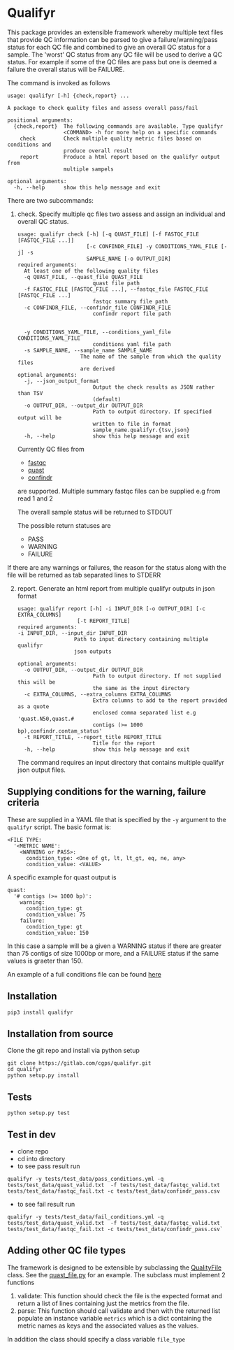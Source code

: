 # Qualifyr
This package provides an extensible framework whereby multiple text files that provide QC information can be parsed to give a failure/warning/pass status for each QC file and combined to give an overall QC status for a sample. The 'worst' QC status from any QC file will be used to derive a QC status. For example if some of the QC files are pass but one is deemed a failure the overall status will be FAILURE.

The command is invoked as follows

```
usage: qualifyr [-h] {check,report} ...

A package to check quality files and assess overall pass/fail

positional arguments:
  {check,report}  The following commands are available. Type qualifyr
                  <COMMAND> -h for more help on a specific commands
    check         Check multiple quality metric files based on conditions and
                  produce overall result
    report        Produce a html report based on the qualifyr output from
                  multiple sampels

optional arguments:
  -h, --help      show this help message and exit
```

There are two subcommands:

1. check. Specify multiple qc files two assess and assign an individual and overall QC status.

    ```
    usage: qualifyr check [-h] [-q QUAST_FILE] [-f FASTQC_FILE [FASTQC_FILE ...]]
                          [-c CONFINDR_FILE] -y CONDITIONS_YAML_FILE [-j] -s
                          SAMPLE_NAME [-o OUTPUT_DIR]
    required arguments:
      At least one of the following quality files
      -q QUAST_FILE, --quast_file QUAST_FILE
                            quast file path
      -f FASTQC_FILE [FASTQC_FILE ...], --fastqc_file FASTQC_FILE [FASTQC_FILE ...]
                            fastqc summary file path
      -c CONFINDR_FILE, --confindr_file CONFINDR_FILE
                            confindr report file path


      -y CONDITIONS_YAML_FILE, --conditions_yaml_file CONDITIONS_YAML_FILE
                            conditions yaml file path
      -s SAMPLE_NAME, --sample_name SAMPLE_NAME
                        The name of the sample from which the quality files
                        are derived
    optional arguments:
      -j, --json_output_format
                            Output the check results as JSON rather than TSV
                            (default)
      -o OUTPUT_DIR, --output_dir OUTPUT_DIR
                            Path to output directory. If specified output will be
                            written to file in format
                            sample_name.qualifyr.{tsv,json}
      -h, --help            show this help message and exit
    ```
    Currently QC files from
      - [fastqc](https://www.bioinformatics.babraham.ac.uk/projects/fastqc/)
      - [quast](http://bioinf.spbau.ru/quast)
      - [confindr](https://lowandrew.github.io/ConFindr/)

    are supported. Multiple summary fastqc files can be supplied e.g from read 1 and 2

    The overall sample status will be returned to STDOUT

    The possible return statuses are
      - PASS
      - WARNING
      - FAILURE

  If there are any warnings or failures, the reason for the status along with the file will be returned as tab separated lines to STDERR

2. report. Generate an html report from multiple qualifyr outputs in json format
    ```
    usage: qualifyr report [-h] -i INPUT_DIR [-o OUTPUT_DIR] [-c EXTRA_COLUMNS]
                       [-t REPORT_TITLE]
    required arguments:
    -i INPUT_DIR, --input_dir INPUT_DIR
                      Path to input directory containing multiple qualifyr
                      json outputs

    optional arguments:
      -o OUTPUT_DIR, --output_dir OUTPUT_DIR
                            Path to output directory. If not supplied this will be 
                            the same as the input directory
      -c EXTRA_COLUMNS, --extra_columns EXTRA_COLUMNS
                            Extra columns to add to the report provided as a quote
                            enclosed comma separated list e.g 'quast.N50,quast.#
                            contigs (>= 1000 bp),confindr.contam_status'
      -t REPORT_TITLE, --report_title REPORT_TITLE
                            Title for the report
      -h, --help            show this help message and exit
    ```
    The command requires an input directory that contains multiple qualifyr json output files.


## Supplying conditions for the warning, failure criteria
These are supplied in a YAML file that is specified by the `-y` argument to the `qualifyr` script. The basic format is:

```
<FILE TYPE:
  '<METRIC NAME':
    <WARNING or PASS>:
      condition_type: <One of gt, lt, lt_gt, eq, ne, any>
      condition_value: <VALUE>
```

A specific example for quast output is

```
quast:
  '# contigs (>= 1000 bp)':
    warning:
      condition_type: gt
      condition_value: 75
    failure:
      condition_type: gt
      condition_value: 150
```
In this case a sample will be a given a WARNING status if there are greater than 75 contigs of size 1000bp or more, and a FAILURE status if the same values is graeter than 150.

An example of a full conditions file can be found [here](example_qc_conditions.yml)


## Installation 
```
pip3 install qualifyr
```

## Installation from source
Clone the git repo and install via python setup
```
git clone https://gitlab.com/cgps/qualifyr.git
cd qualifyr
python setup.py install
```

## Tests
```
python setup.py test
``` 

## Test in dev
  - clone repo
  - cd into directory
  - to see pass result run
  ```
  qualifyr -y tests/test_data/pass_conditions.yml -q tests/test_data/quast_valid.txt  -f tests/test_data/fastqc_valid.txt   tests/test_data/fastqc_fail.txt -c tests/test_data/confindr_pass.csv
  ```
  - to see fail result run
  ```
  qualifyr -y tests/test_data/fail_conditions.yml -q tests/test_data/quast_valid.txt  -f tests/test_data/fastqc_valid.txt   tests/test_data/fastqc_fail.txt -c tests/test_data/confindr_pass.csv`
  ```

## Adding other QC file types
The framework is designed to be extensible by subclassing the [QualityFile](qualifyr/quality_file.py) class. See the [quast_file.py](qualifyr/quast_file.py) for an example.
The subclass must implement 2 functions

1. validate: This function should check the file is the expected format and return a list of lines containing just the metrics from the file.
2. parse: This function should call validate and then with the returned list populate an instance variable `metrics` which is a dict containing the metric names as keys and the associated values as the values.

In addition the class should specify a class variable `file_type`

